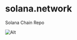 # solana.network
Solana Chain Repo


![Alt](https://repobeats.axiom.co/api/embed/fb53620d1c437c1bfb5f55cb0a639be209709e42.svg "Repobeats analytics image")
